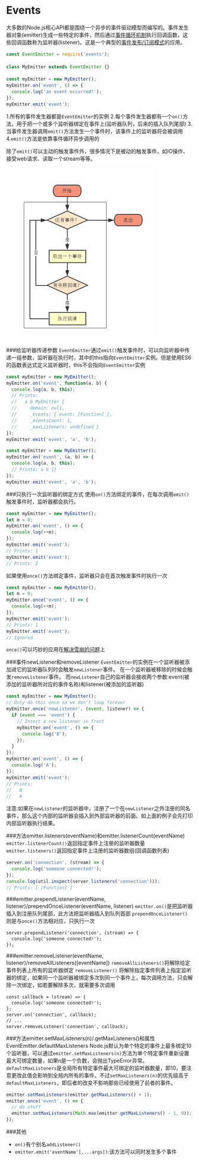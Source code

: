 # Events

大多数的Node.js核心API都是围绕一个异步的事件驱动模型而编写的。事件发生器对象(emitter)生成一些特定的事件，然后通过<a href='#tick'>事件循环机制</a>执行回调函数，这些回调函数称为监听器(listener)。这是一个典型的<a href='./shi-jian-fa-5e03-ding-yue-mo-shi.md?_k=hscwr7'>事件发布/订阅模式</a>的应用。

```javascript
const EventEmitter = require('events');

class MyEmitter extends EventEmitter {}

const myEmitter = new MyEmitter();
myEmitter.on('event', () => {
  console.log('an event occurred!');
});
myEmitter.emit('event');
```
1.所有的事件发生器都是`EventEmitter`的实例
2.每个事件发生器都有一个`on()`方法，用于把一个或多个监听器绑定在事件上(监听器队列，后来的插入队列尾部)
3.当事件发生器调用`emit()`方法发生一个事件时，该事件上的监听器将会被调用
4.`emit()`方法是依靠事件循环异步调用的

除了`emit()`可以主动的触发事件外，很多情况下是被动的触发事件，如IO操作、接受web请求、读取一个stream等等。

<a name='tick'></a>
![](/assets/tick流程图.png)

###给监听器传递参数
`EventEmitter`通过`emit()`触发事件时，可以向监听器中传递一组参数，监听器在执行时，其中的this指向`EventEmitter`实例。但是使用ES6的函数表达式定义监听器时，this不会指向`EventEmitter`实例

```javascript
const myEmitter = new MyEmitter();
myEmitter.on('event', function(a, b) {
  console.log(a, b, this);
  // Prints:
  //   a b MyEmitter {
  //     domain: null,
  //     _events: { event: [Function] },
  //     _eventsCount: 1,
  //     _maxListeners: undefined }
});
myEmitter.emit('event', 'a', 'b');
```
```javascript
const myEmitter = new MyEmitter();
myEmitter.on('event', (a, b) => {
  console.log(a, b, this);
  // Prints: a b {}
});
myEmitter.emit('event', 'a', 'b');
```
###只执行一次监听器的绑定方式
使用`on()`方法绑定的事件，在每次调用`emit()`触发事件时，监听器都会执行。
```javascript
const myEmitter = new MyEmitter();
let m = 0;
myEmitter.on('event', () => {
  console.log(++m);
});
myEmitter.emit('event');
// Prints: 1
myEmitter.emit('event');
// Prints: 2
```
如果使用`once()`方法绑定事件，监听器只会在首次触发事件时执行一次
```javascript
const myEmitter = new MyEmitter();
let m = 0;
myEmitter.once('event', () => {
  console.log(++m);
});
myEmitter.emit('event');
// Prints: 1
myEmitter.emit('event');
// Ignored
```
`once()`可以巧妙的应用在<a href='./li-yong-shi-jian-dui-lie-jie-jue-xue-beng-wen-ti.md?_k=nsvlxp'>解决雪崩的问题</a>上

###事件newListener和removeListener
`EventEmitter`的实例在一个监听器被添加进它的监听器队列时会触发`newListener`事件。
在一个监听器被移除的时候会触发`removeListener`事件。
而`newListener`自己的监听器会接收两个参数:event(被添加的监听器所对应的事件名称)和listener(被添加的监听器)
```javascript
const myEmitter = new MyEmitter();
// Only do this once so we don't loop forever
myEmitter.once('newListener', (event, listener) => {
  if (event === 'event') {
    // Insert a new listener in front
    myEmitter.on('event', () => {
      console.log('B');
    });
  }
});
myEmitter.on('event', () => {
  console.log('A');
});
myEmitter.emit('event');
// Prints:
//   B
//   A
```
注意:如果在`newListener`的监听器中，注册了一个在`newListener`之外注册的同名事件，那么这个内部的监听器会插入到外部监听器的前面。如上面的例子会先打印内部监听器执行结果。

###方法emitter.listeners(eventName)和emitter.listenerCount(eventName)
`emitter.listenerCount()`返回指定事件上注册的监听器数量
`emitter.listeners()`返回指定事件上注册的监听器数组(回调函数列表)
```javascript
server.on('connection', (stream) => {
  console.log('someone connected!');
});
console.log(util.inspect(server.listeners('connection')));
// Prints: [ [Function] ]
````

###emitter.prependListener(eventName, listener)/prependOnceListener(eventName, listener)
`emitter.on()`是把监听器插入到注册队列尾部，此方法把监听器插入到队列首部
`prependOnceListener()`则是与`once()`方法相对应，只执行一次
```javscript
server.prependListener('connection', (stream) => {
  console.log('someone connected!');
});
```

###emitter.removeListener(eventName, listener)/removeAllListeners([eventName])
`removeAllListeners()`将解除给定事件列表上所有的监听器绑定
`removeListener()` 将解除指定事件列表上指定监听器的绑定，如果同一个监听器被绑定多次到同一个事件上，每次调用方法，只会解除一次绑定，如若要解除多次，就需要多次调用
```javsacript
const callback = (stream) => {
  console.log('someone connected!');
};
server.on('connection', callback);
// ...
server.removeListener('connection', callback);
```

###方法emitter.setMaxListeners(n)/.getMaxListeners()和属性EventEmitter.defaultMaxListeners
Node.js默认为单个特定的事件上最多绑定10个监听器，可以通过`emitter.setMaxListeners(n)`方法为单个特定事件重新设置最大可绑定数量，如果n是一个负数，会抛出TypeError异常。`defaultMaxListeners`是全局所有特定事件最大可绑定的监听器数量，即10，要注意更改此值会影响到全局内所有的事件。不过`setMaxListeners(n)`的优先级高于`defaultMaxListeners`，即后者的改变不影响那些已经使用了前者的事件。
```javascript
emitter.setMaxListeners(emitter.getMaxListeners() + 1);
emitter.once('event', () => {
  // do stuff
  emitter.setMaxListeners(Math.max(emitter.getMaxListeners() - 1, 0));
});
```
###其他
+ `on()`有个别名`addListener()`
+ `emitter.emit('eventName'[,...args])`:该方法可以同时发生多个事件 


